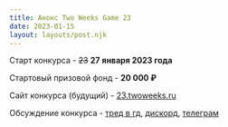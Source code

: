 ```yaml
---
title: Анонс Two Weeks Game 23
date: 2023-01-15
layout: layouts/post.njk
---
```


Старт конкурса - ~~23~~ **27 января 2023 года**

Стартовый призовой фонд - **20 000 ₽**

Сайт конкурса (будущий) - [23.twoweeks.ru](https://23.twoweeks.ru)

Обсуждение конкурса - [тред в гд](https://2ch.hk/gd/res/850773.html), [дискорд](https://discord.com/invite/FNFnJVCZA9), [телеграм](https://t.me/gdchat)
